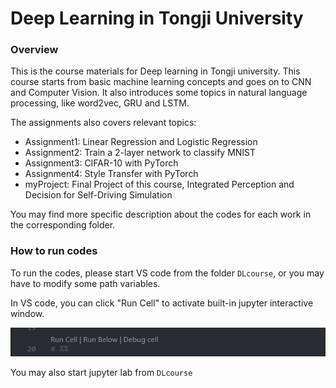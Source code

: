 # Deep Learning in Tongji University

### Overview

This is the course materials for Deep learning in Tongji university. This course starts from basic machine learning concepts and goes on to CNN and Computer Vision. It also introduces some topics in natural language processing, like word2vec, GRU and LSTM.

The assignments also covers relevant topics:

- Assignment1: Linear Regression and Logistic Regression
- Assignment2: Train a 2-layer network to classify MNIST
- Assignment3: CIFAR-10 with PyTorch
- Assignment4: Style Transfer with PyTorch
- myProject: Final Project of this course, Integrated Perception and Decision for Self-Driving Simulation

You may find more specific description about the codes for each work in the corresponding folder.

### How to run codes

To run the codes, please start VS code from the folder `DLcourse`, or you may have to modify some path variables.

In VS code, you can click "Run Cell" to activate built-in jupyter interactive window.

![1568541950912](assets/1568541950912.png)

You may also start jupyter lab from `DLcourse`





